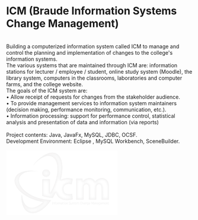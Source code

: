 # ICM (Braude Information Systems Change Management)
<br />
Building a computerized information system called ICM to manage and control the planning and implementation of changes to the college's information systems. <br />
The various systems that are maintained through ICM are: information stations for lecturer / employee / student, online study system (Moodle), the library system, computers in the classrooms, laboratories and computer farms, and the college website. <br />
The goals of the ICM system are: <br />
• Allow receipt of requests for changes from the stakeholder audience. <br />
• To provide management services to information system maintainers (decision making, performance monitoring, communication, etc.). <br />
• Information processing: support for performance control, statistical analysis and presentation of data and information (via reports) <br />
<br />
Project contents: Java, JavaFx, MySQL, JDBC, OCSF. <br />
Development Environment: Eclipse , MySQL Workbench, SceneBuilder. <br />
<br />
<img src="LOGO White.png" alt="drawing" width="300"/>

